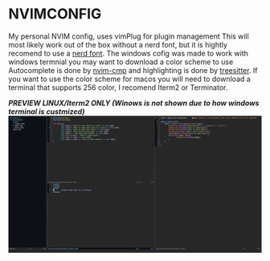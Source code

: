 # NVIMCONFIG
My personal NVIM config, uses vimPlug for plugin management 
This will most likely work out of the box without a nerd font, but it is hightly recomend to use a [nerd font](https://www.nerdfonts.com/).
The windows cofig was made to work with windows termnial you may want to download a color scheme to use
Autocomplete is done by [nvim-cmp](https://github.com/hrsh7th/nvim-cmp) and highlighting is done by [treesitter](https://github.com/nvim-treesitter/nvim-treesitter). If you want to use the color scheme for macos you will need to download a terminal that supports 256 color, I recomend Iterm2 or Terminator. 

***PREVIEW LINUX/Iterm2 ONLY (Winows is not shown due to how windows terminal is custmized)***<br>
![preview](./preview.png)
